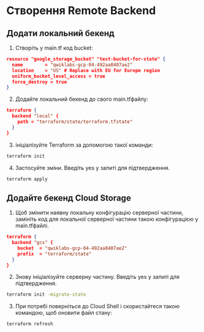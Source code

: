 # Створення Remote Backend

## Додати локальний бекенд

1) Створіть у main.tf код bucket:

```json
resource "google_storage_bucket" "test-bucket-for-state" {
  name        = "qwiklabs-gcp-04-492aa8407ae2"
  location    = "US" # Replace with EU for Europe region
  uniform_bucket_level_access = true
  force_destroy = true
}
```

2) Додайте локальний бекенд до свого main.tfфайлу:

```json
terraform {
  backend "local" {
    path = "terraform/state/terraform.tfstate"
  }
}
```

3) ініціалізуйте Terraform за допомогою такої команди:

```sh
terraform init
```

4) Застосуйте зміни. Введіть yes у ​​запиті для підтвердження.

```sh
terraform apply
```

## Додайте бекенд Cloud Storage

1) Щоб змінити наявну локальну конфігурацію серверної частини, замініть код для локальної серверної частини такою конфігурацією у main.tfфайлі.

```json
terraform {
  backend "gcs" {
    bucket  = "qwiklabs-gcp-04-492aa8407ae2"
    prefix  = "terraform/state"
  }
}
```

2) Знову ініціалізуйте серверну частину. Введіть yes у ​​запиті для підтвердження.

```sh
terraform init -migrate-state
```

3) При потребі поверніться до Cloud Shell і скористайтеся такою командою, щоб оновити файл стану:

```sh
terraform refresh
```